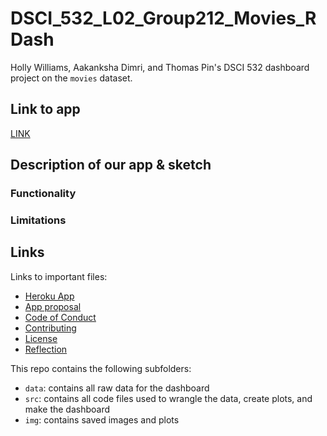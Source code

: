 # DSCI_532_L02_Group212_Movies_RDash

Holly Williams, Aakanksha Dimri, and Thomas Pin's DSCI 532 dashboard project on the `movies` dataset. 

## Link to app

[LINK]()

## Description of our app & sketch 



### Functionality



### Limitations



## Links

Links to important files:
 - [Heroku App]()
 - [App proposal](https://github.com/hwilliams10/DSCI_532_L02_Group212_Movies_RDash/blob/master/proposal.md)
 - [Code of Conduct](https://github.com/hwilliams10/DSCI_532_L02_Group212_Movies_RDash/blob/master/CODE_OF_CONDUCT.md)
 - [Contributing](https://github.com/hwilliams10/DSCI_532_L02_Group212_Movies_RDash/blob/master/CONTRIBUTING.md)
 - [License](https://github.com/hwilliams10/DSCI_532_L02_Group212_Movies_RDash/blob/master/LICENSE.md)
 - [Reflection](https://github.com/hwilliams10/DSCI_532_L02_Group212_Movies_RDash/blob/master/reflection.md)

 This repo contains the following subfolders:
 - `data`: contains all raw data for the dashboard
 - `src`: contains all code files used to wrangle the data, create plots, and make the dashboard
 - `img`: contains saved images and plots


